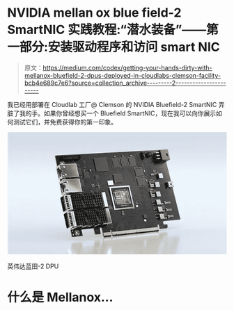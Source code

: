 # NVIDIA mellan ox blue field-2 SmartNIC 实践教程:“潜水装备”——第一部分:安装驱动程序和访问 smart NIC

> 原文：<https://medium.com/codex/getting-your-hands-dirty-with-mellanox-bluefield-2-dpus-deployed-in-cloudlabs-clemson-facility-bcb4e689c7e6?source=collection_archive---------2----------------------->

我已经用部署在 Cloudlab 工厂@ Clemson 的 NVIDIA Bluefield-2 SmartNIC 弄脏了我的手。如果你曾经想买一个 Bluefield SmartNIC，现在我可以向你展示如何测试它们，并免费获得你的第一印象。

![](img/c444478255d2c3d9963f5d438e300535.png)

英伟达蓝田-2 DPU

# 什么是 Mellanox…
